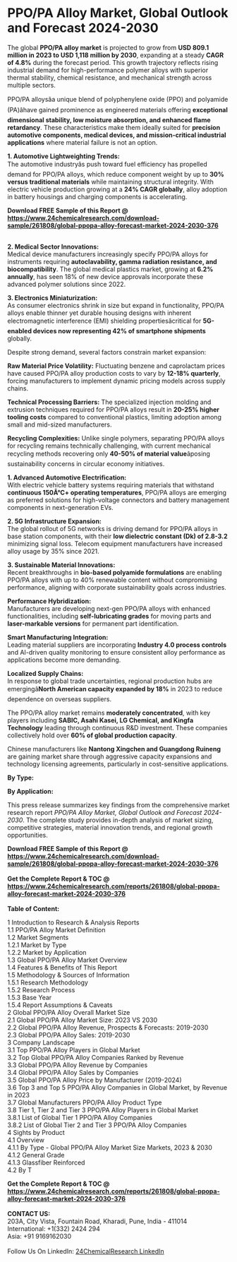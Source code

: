 <h1>PPO/PA Alloy Market, Global Outlook and Forecast 2024-2030</h1><p>The global <strong>PPO/PA alloy market</strong> is projected to grow from <strong>USD 809.1 million in 2023 to USD 1,118 million by 2030</strong>, expanding at a steady <strong>CAGR of 4.8%</strong> during the forecast period. This growth trajectory reflects rising industrial demand for high-performance polymer alloys with superior thermal stability, chemical resistance, and mechanical strength across multiple sectors.</p><p>PPO/PA alloysâa unique blend of polyphenylene oxide (PPO) and polyamide (PA)âhave gained prominence as engineered materials offering <strong>exceptional dimensional stability, low moisture absorption, and enhanced flame retardancy</strong>. These characteristics make them ideally suited for <strong>precision automotive components, medical devices, and mission-critical industrial applications</strong> where material failure is not an option.</p><p><strong>1. Automotive Lightweighting Trends:</strong><br>
The automotive industryâs push toward fuel efficiency has propelled demand for PPO/PA alloys, which reduce component weight by up to <strong>30% versus traditional materials</strong> while maintaining structural integrity. With electric vehicle production growing at a <strong>24% CAGR globally</strong>, alloy adoption in battery housings and charging components is accelerating.</p><div><b>Download FREE Sample of this Report @ 
            <a href="https://www.24chemicalresearch.com/download-sample/261808/global-ppopa-alloy-forecast-market-2024-2030-376">
            https://www.24chemicalresearch.com/download-sample/261808/global-ppopa-alloy-forecast-market-2024-2030-376</a></b></div><br><p><strong>2. Medical Sector Innovations:</strong><br>
Medical device manufacturers increasingly specify PPO/PA alloys for instruments requiring <strong>autoclavability, gamma radiation resistance, and biocompatibility</strong>. The global medical plastics market, growing at <strong>6.2% annually</strong>, has seen 18% of new device approvals incorporate these advanced polymer solutions since 2022.</p><p><strong>3. Electronics Miniaturization:</strong><br>
As consumer electronics shrink in size but expand in functionality, PPO/PA alloys enable thinner yet durable housing designs with inherent electromagnetic interference (EMI) shielding propertiesâcritical for <strong>5G-enabled devices now representing 42% of smartphone shipments</strong> globally.</p><p>Despite strong demand, several factors constrain market expansion:</p><p><strong>Raw Material Price Volatility:</strong> Fluctuating benzene and caprolactam prices have caused PPO/PA alloy production costs to vary by <strong>12-18% quarterly</strong>, forcing manufacturers to implement dynamic pricing models across supply chains.</p><p><strong>Technical Processing Barriers:</strong> The specialized injection molding and extrusion techniques required for PPO/PA alloys result in <strong>20-25% higher tooling costs</strong> compared to conventional plastics, limiting adoption among small and mid-sized manufacturers.</p><p><strong>Recycling Complexities:</strong> Unlike single polymers, separating PPO/PA alloys for recycling remains technically challenging, with current mechanical recycling methods recovering only <strong>40-50% of material value</strong>âposing sustainability concerns in circular economy initiatives.</p><p><strong>1. Advanced Automotive Electrification:</strong><br>
With electric vehicle battery systems requiring materials that withstand <strong>continuous 150Â°C+ operating temperatures</strong>, PPO/PA alloys are emerging as preferred solutions for high-voltage connectors and battery management components in next-generation EVs.</p><p><strong>2. 5G Infrastructure Expansion:</strong><br>
The global rollout of 5G networks is driving demand for PPO/PA alloys in base station components, with their <strong>low dielectric constant (Dk) of 2.8-3.2</strong> minimizing signal loss. Telecom equipment manufacturers have increased alloy usage by 35% since 2021.</p><p><strong>3. Sustainable Material Innovations:</strong><br>
Recent breakthroughs in <strong>bio-based polyamide formulations</strong> are enabling PPO/PA alloys with up to 40% renewable content without compromising performance, aligning with corporate sustainability goals across industries.</p><p><strong>Performance Hybridization:</strong><br>
    Manufacturers are developing next-gen PPO/PA alloys with enhanced functionalities, including <strong>self-lubricating grades</strong> for moving parts and <strong>laser-markable versions</strong> for permanent part identification. </p><p><strong>Smart Manufacturing Integration:</strong><br>
    Leading material suppliers are incorporating <strong>Industry 4.0 process controls</strong> and AI-driven quality monitoring to ensure consistent alloy performance as applications become more demanding.</p><p><strong>Localized Supply Chains:</strong><br>
    In response to global trade uncertainties, regional production hubs are emergingâ<strong>North American capacity expanded by 18%</strong> in 2023 to reduce dependence on overseas suppliers.</p><p>The PPO/PA alloy market remains <strong>moderately concentrated</strong>, with key players including <strong>SABIC, Asahi Kasei, LG Chemical, and Kingfa Technology</strong> leading through continuous R&amp;D investment. These companies collectively hold over <strong>60% of global production capacity</strong>.</p><p>Chinese manufacturers like <strong>Nantong Xingchen and Guangdong Ruineng</strong> are gaining market share through aggressive capacity expansions and technology licensing agreements, particularly in cost-sensitive applications.</p><p><strong>By Type:</strong></p><p><strong>By Application:</strong></p><p>This press release summarizes key findings from the comprehensive market research report <em>PPO/PA Alloy Market, Global Outlook and Forecast 2024-2030</em>. The complete study provides in-depth analysis of market sizing, competitive strategies, material innovation trends, and regional growth opportunities.</p><div><b>Download FREE Sample of this Report @ 
            <a href="https://www.24chemicalresearch.com/download-sample/261808/global-ppopa-alloy-forecast-market-2024-2030-376">
            https://www.24chemicalresearch.com/download-sample/261808/global-ppopa-alloy-forecast-market-2024-2030-376</a></b></div><br><div><b>Get the Complete Report & TOC @ 
            <a href="https://www.24chemicalresearch.com/reports/261808/global-ppopa-alloy-forecast-market-2024-2030-376">
            https://www.24chemicalresearch.com/reports/261808/global-ppopa-alloy-forecast-market-2024-2030-376</a></b></div><br>
            <b>Table of Content:</b><p>1 Introduction to Research & Analysis Reports<br />
    1.1 PPO/PA Alloy Market Definition<br />
    1.2 Market Segments<br />
        1.2.1 Market by Type<br />
        1.2.2 Market by Application<br />
    1.3 Global PPO/PA Alloy Market Overview<br />
    1.4 Features & Benefits of This Report<br />
    1.5 Methodology & Sources of Information<br />
        1.5.1 Research Methodology<br />
        1.5.2 Research Process<br />
        1.5.3 Base Year<br />
        1.5.4 Report Assumptions & Caveats<br />
2 Global PPO/PA Alloy Overall Market Size<br />
    2.1 Global PPO/PA Alloy Market Size: 2023 VS 2030<br />
    2.2 Global PPO/PA Alloy Revenue, Prospects & Forecasts: 2019-2030<br />
    2.3 Global PPO/PA Alloy Sales: 2019-2030<br />
3 Company Landscape<br />
    3.1 Top PPO/PA Alloy Players in Global Market<br />
    3.2 Top Global PPO/PA Alloy Companies Ranked by Revenue<br />
    3.3 Global PPO/PA Alloy Revenue by Companies<br />
    3.4 Global PPO/PA Alloy Sales by Companies<br />
    3.5 Global PPO/PA Alloy Price by Manufacturer (2019-2024)<br />
    3.6 Top 3 and Top 5 PPO/PA Alloy Companies in Global Market, by Revenue in 2023<br />
    3.7 Global Manufacturers PPO/PA Alloy Product Type<br />
    3.8 Tier 1, Tier 2 and Tier 3 PPO/PA Alloy Players in Global Market<br />
        3.8.1 List of Global Tier 1 PPO/PA Alloy Companies<br />
        3.8.2 List of Global Tier 2 and Tier 3 PPO/PA Alloy Companies<br />
4 Sights by Product<br />
    4.1 Overview<br />
        4.1.1 By Type - Global PPO/PA Alloy Market Size Markets, 2023 & 2030<br />
        4.1.2 General Grade<br />
        4.1.3 Glassfiber Reinforced<br />
    4.2 By T</p><div><b>Get the Complete Report & TOC @ 
            <a href="https://www.24chemicalresearch.com/reports/261808/global-ppopa-alloy-forecast-market-2024-2030-376">
            https://www.24chemicalresearch.com/reports/261808/global-ppopa-alloy-forecast-market-2024-2030-376</a></b></div><br><b>CONTACT US:</b><br>
            203A, City Vista, Fountain Road, Kharadi, Pune, India - 411014<br>
            International: +1(332) 2424 294<br>
            Asia: +91 9169162030 <br><br>
            Follow Us On LinkedIn: <a href="https://www.linkedin.com/company/24chemicalresearch/">24ChemicalResearch LinkedIn</a>
